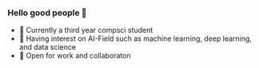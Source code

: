 ### Hello good people 👋



- 🔭 Currently a third year compsci student 
- 🌱 Having interest on AI-Field such as machine learning, deep learning, and data science
- 👯 Open for work and collaboraton
